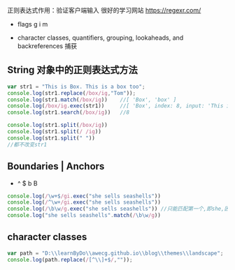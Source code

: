 正则表达式作用：验证客户端输入
很好的学习网站 https://regexr.com/


+ flags   g i m

+ character classes, quantifiers, grouping, lookaheads, and backreferences 捕获




## String 对象中的正则表达式方法
```javascript
var str1 = "This is Box. This is a box too";
console.log(str1.replace(/box/ig,"Tom"));
console.log(str1.match(/box/ig))    //[ 'Box', 'box' ]
console.log(/box/ig.exec(str1))     //[ 'Box', index: 8, input: 'This is Box. This is a box too' ]
console.log(str1.search(/box/ig))   //8

console.log(str1.split(/box/ig))
console.log(str1.split(/ /ig))
console.log(str1.split(" "))
//都不改变str1
```

## Boundaries | Anchors
+ ^ $ b B
```javascript
console.log(/\w+$/gi.exec("she sells seashells"))
console.log(/^\w+/gi.exec("she sells seashells"))
console.log(/\b\w/g.exec("she sells seashells")) //只能匹配第一个,即she,因为exec只找一个,此时建议用match
console.log("she sells seashells".match(/\b\w/g))
```

## character classes
```javascript
var path = "D:\\learnByDo\\awecg.github.io\\blog\\themes\\landscape";
console.log(path.replace(/[^\\]+$/,""));
```
